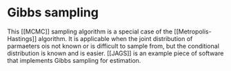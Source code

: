 # Gibbs sampling

This [[MCMC]] sampling algorithm is a special case of the [[Metropolis-Hastings]] algorithm. It is applicable when the joint distribution of parmaeters ois not known or is difficult to sample from, but the conditional distribution is known and is easier. [[JAGS]] is an example piece of software that implements Gibbs sampling for estimation.